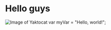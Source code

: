 # Hello guys
![Image of Yaktocat](https://octodex.github.com/images/yaktocat.png)
var myVar = "Hello, world!";
